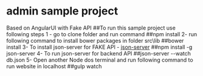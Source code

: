 # admin sample project
Based on AngularUI with Fake API
##To run this sample project use following steps
1 - go to clone folder and run command 
##npm install
2- run following command to install bower packages in folder src\lib
##bower install
3- To install json-server for FAKE API - <a href="https://github.com/typicode/json-server" target="_blank">json-server</a>
##npm install -g json-server
4- To run json-server for backend API
##json-server --watch db.json
5- Open another Node dos terminal and run following command to run website in localhost
##gulp watch
